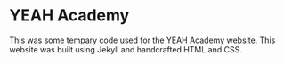 # YEAH Academy

This was some tempary code used for the YEAH Academy website. This website was built using Jekyll and handcrafted HTML and CSS.
